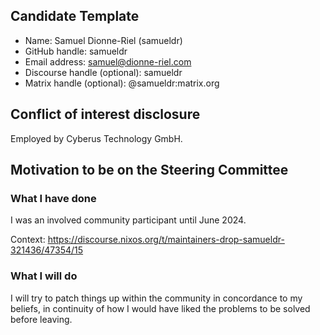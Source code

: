 ## Candidate Template

* Name: Samuel Dionne-Riel (samueldr)
* GitHub handle: samueldr
* Email address: samuel@dionne-riel.com
* Discourse handle (optional): samueldr
* Matrix handle (optional): @samueldr:matrix.org

## Conflict of interest disclosure

Employed by Cyberus Technology GmbH.

## Motivation to be on the Steering Committee

### What I have done

I was an involved community participant until June 2024.

Context: https://discourse.nixos.org/t/maintainers-drop-samueldr-321436/47354/15

### What I will do

I will try to patch things up within the community in concordance to my beliefs, in continuity of how I would have liked the problems to be solved before leaving.  
